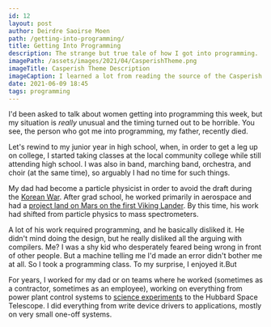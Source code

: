 ```yaml
---
id: 12
layout: post
author: Deirdre Saoirse Moen
path: /getting-into-programming/
title: Getting Into Programming
description: The strange but true tale of how I got into programming.
imagePath: /assets/images/2021/04/CasperishTheme.png
imageTitle: Casperish Theme Description
imageCaption: I learned a lot from reading the source of the Casperish theme for Publish.
date: 2021-06-09 18:45
tags: programming
---
```

I'd been asked to talk about women getting into programming this week, but my situation is *really* unusual and the timing turned out to be horrible. You see, the person who got me into programming, my father, recently died.

Let's rewind to my junior year in high school, when, in order to get a leg up on college, I started taking classes at the local community college while still attending high school. I was also in band, marching band, orchestra, and choir (at the same time), so arguably I had no time for such things.

My dad had become a particle physicist in order to avoid the draft during the [Korean War](https://en.wikipedia.org/wiki/Korean_War). After grad school, he worked primarily in aerospace and had a [project land on Mars on the first Viking Lander](https://en.wikipedia.org/wiki/Viking_lander_biological_experiments#Gas_chromatograph_—_mass_spectrometer). By this time, his work had shifted from particle physics to mass spectrometers.

A lot of his work required programming, and he basically disliked it. He didn't mind doing the design, but he really disliked all the arguing with compilers. Me? I was a shy kid who desperately feared being wrong in front of other people. But a machine telling me I'd made an error didn't bother me at all. So I took a programming class. To my surprise, I enjoyed it.But

For years, I worked for my dad or on teams where he worked (sometimes as a contractor, sometimes as an employee), working on everything from power plant control systems to [science experiments](https://agupubs.onlinelibrary.wiley.com/doi/10.1029/JA083iA12p05685) to the Hubbard Space Telescope. I did everything from write device drivers to applications, mostly on very small one-off systems.

